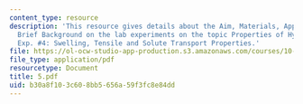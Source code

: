 ```yaml
---
content_type: resource
description: 'This resource gives details about the Aim, Materials, Apparatus and
  Brief Background on the lab experiments on the topic Properties of Hydrogels from
  Exp. #4: Swelling, Tensile and Solute Transport Properties.'
file: https://ol-ocw-studio-app-production.s3.amazonaws.com/courses/10-467-polymer-science-laboratory-fall-2005/b30a8f103c608bb5656a59f3fc8e84dd_5.pdf
file_type: application/pdf
resourcetype: Document
title: 5.pdf
uid: b30a8f10-3c60-8bb5-656a-59f3fc8e84dd
---
```

